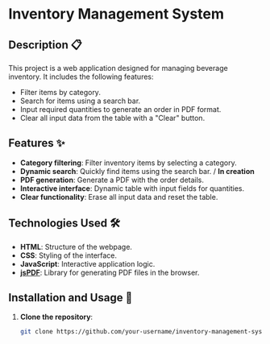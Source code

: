 # Inventory Management System

## Description 📋

This project is a web application designed for managing beverage inventory. It includes the following features:
- Filter items by category.
- Search for items using a search bar.
- Input required quantities to generate an order in PDF format.
- Clear all input data from the table with a "Clear" button.

## Features ✨

- **Category filtering**: Filter inventory items by selecting a category.
- **Dynamic search**: Quickly find items using the search bar. / **In creation** 
- **PDF generation**: Generate a PDF with the order details.
- **Interactive interface**: Dynamic table with input fields for quantities.
- **Clear functionality**: Erase all input data and reset the table.

## Technologies Used 🛠️

- **HTML**: Structure of the webpage.
- **CSS**: Styling of the interface.
- **JavaScript**: Interactive application logic.
- **[jsPDF](https://github.com/parallax/jsPDF)**: Library for generating PDF files in the browser.

## Installation and Usage 🚀

1. **Clone the repository**:
   ```bash
   git clone https://github.com/your-username/inventory-management-system.git
